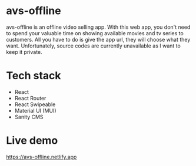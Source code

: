 # avs-offline
avs-offline is an offline video selling app. With this web app, you don't need to spend your valuable time on showing available movies and tv series to customers. All you have to do is give the app url, they will choose what they want. Unfortunately, source codes are currently unavailable as I want to keep it private.

# Tech stack
- React
- React Router
- React Swipeable
- Material UI (MUI)
- Sanity CMS

# Live demo
https://avs-offline.netlify.app
